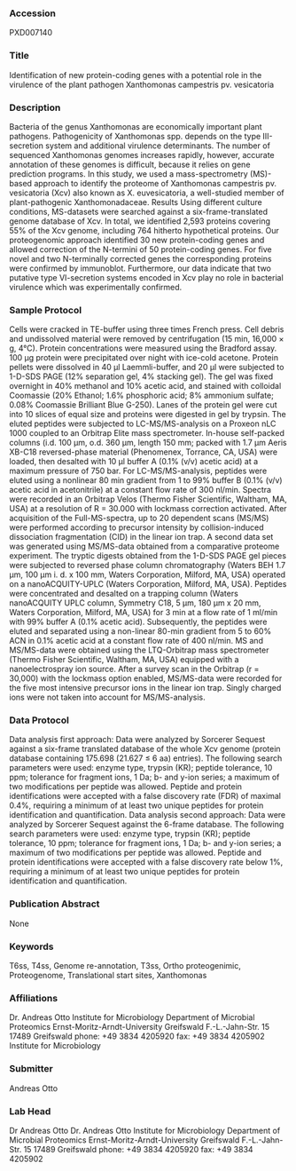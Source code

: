 ### Accession
PXD007140

### Title
Identification of new protein-coding genes with a potential role in the virulence of the plant pathogen Xanthomonas campestris pv. vesicatoria

### Description
Bacteria of the genus Xanthomonas are economically important plant pathogens. Pathogenicity of Xanthomonas spp. depends on the type III-secretion system and additional virulence determinants. The number of sequenced Xanthomonas genomes increases rapidly, however, accurate annotation of these genomes is difficult, because it relies on gene prediction programs. In this study, we used a mass-spectrometry (MS)-based approach to identify the proteome of Xanthomonas campestris pv. vesicatoria (Xcv) also known as X. euvesicatoria, a well-studied member of plant-pathogenic Xanthomonadaceae.  Results Using different culture conditions, MS-datasets were searched against a six-frame-translated genome database of Xcv. In total, we identified 2,593 proteins covering 55% of the Xcv genome, including 764 hitherto hypothetical proteins. Our proteogenomic approach identified 30 new protein-coding genes and allowed correction of the N-termini of 50 protein-coding genes. For five novel and two N-terminally corrected genes the corresponding proteins were confirmed by immunoblot. Furthermore, our data indicate that two putative type VI-secretion systems encoded in Xcv play no role in bacterial virulence which was experimentally confirmed.

### Sample Protocol
Cells were cracked in TE-buffer using three times French press. Cell debris and undissolved material were removed by centrifugation (15 min, 16,000 × g, 4°C). Protein concentrations were measured using the Bradford assay. 100 μg protein were precipitated over night with ice-cold acetone. Protein pellets were dissolved in 40 μl Laemmli-buffer, and 20 µl were subjected to 1-D-SDS PAGE (12% separation gel, 4% stacking gel). The gel was fixed overnight in 40% methanol and 10% acetic acid, and stained with colloidal Coomassie (20% Ethanol; 1.6% phosphoric acid; 8% ammonium sulfate; 0.08% Coomassie Brilliant Blue G-250).  Lanes of the protein gel were cut into 10 slices of equal size and proteins were digested in gel by trypsin. The eluted peptides were subjected to LC-MS/MS-analysis on a Proxeon nLC 1000 coupled to an Orbitrap Elite mass spectrometer. In-house self-packed columns (i.d. 100 μm, o.d. 360 μm, length 150 mm; packed with 1.7 µm Aeris XB-C18 reversed-phase material (Phenomenex, Torrance, CA, USA) were loaded, then desalted with 10 μl buffer A (0.1% (v/v) acetic acid) at a maximum pressure of 750 bar. For LC-MS/MS-analysis, peptides were eluted using a nonlinear 80 min gradient from 1 to 99% buffer B (0.1% (v/v) acetic acid in acetonitrile) at a constant flow rate of 300 nl/min. Spectra were recorded in an Orbitrap Velos (Thermo Fisher Scientific, Waltham, MA, USA) at a resolution of R = 30.000 with lockmass correction activated. After acquisition of the Full-MS-spectra, up to 20 dependent scans (MS/MS) were performed according to precursor intensity by collision-induced dissociation fragmentation (CID) in the linear ion trap.  A second data set was generated using MS/MS-data obtained from a comparative proteome experiment. The tryptic digests obtained from the 1-D-SDS PAGE gel pieces were subjected to reversed phase column chromatography (Waters BEH 1.7 µm, 100 µm i. d. x 100 mm, Waters Corporation, Milford, MA, USA) operated on a nanoACQUITY-UPLC (Waters Corporation, Milford, MA, USA). Peptides were concentrated and desalted on a trapping column (Waters nanoACQUITY UPLC column, Symmetry C18, 5 µm, 180 µm x 20 mm, Waters Corporation, Milford, MA, USA) for 3 min at a flow rate of 1 ml/min with 99% buffer A (0.1% acetic acid). Subsequently, the peptides were eluted and separated using a non-linear 80-min gradient from 5 to 60% ACN in 0.1% acetic acid at a constant flow rate of 400 nl/min. MS and MS/MS-data were obtained using the LTQ-Orbitrap mass spectrometer (Thermo Fisher Scientific, Waltham, MA, USA) equipped with a nanoelectrospray ion source. After a survey scan in the Orbitrap (r = 30,000) with the lockmass option enabled, MS/MS-data were recorded for the five most intensive precursor ions in the linear ion trap. Singly charged ions were not taken into account for MS/MS-analysis.

### Data Protocol
Data analysis first approach: Data were analyzed by Sorcerer Sequest against a six-frame translated database of the whole Xcv genome (protein database containing 175.698 (21.627 ≤ 6 aa) entries). The following search parameters were used: enzyme type, trypsin (KR); peptide tolerance, 10 ppm; tolerance for fragment ions, 1 Da; b- and y-ion series; a maximum of two modifications per peptide was allowed. Peptide and protein identifications were accepted with a false discovery rate (FDR) of maximal 0.4%, requiring a minimum of at least two unique peptides for protein identification and quantification. Data analysis second approach: Data were analyzed by Sorcerer Sequest against the 6-frame database. The following search parameters were used: enzyme type, trypsin (KR); peptide tolerance, 10 ppm; tolerance for fragment ions, 1 Da; b- and y-ion series; a maximum of two modifications per peptide was allowed. Peptide and protein identifications were accepted with a false discovery rate below 1%, requiring a minimum of at least two unique peptides for protein identification and quantification.

### Publication Abstract
None

### Keywords
T6ss, T4ss, Genome re-annotation, T3ss, Ortho proteogenimic, Proteogenome, Translational start sites, Xanthomonas

### Affiliations
Dr. Andreas Otto Institute for Microbiology Department of Microbial Proteomics Ernst-Moritz-Arndt-University Greifswald F.-L.-Jahn-Str. 15 17489 Greifswald  phone: +49 3834 4205920 fax:        +49 3834 4205902
Institute for Microbiology

### Submitter
Andreas Otto

### Lab Head
Dr Andreas Otto
Dr. Andreas Otto Institute for Microbiology Department of Microbial Proteomics Ernst-Moritz-Arndt-University Greifswald F.-L.-Jahn-Str. 15 17489 Greifswald  phone: +49 3834 4205920 fax:        +49 3834 4205902



